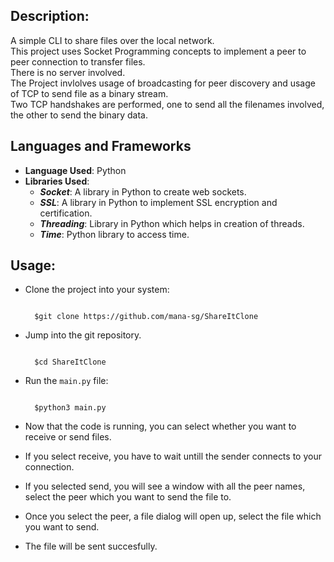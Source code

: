 ## Description:
A simple CLI to share files over the local network.<br />
This project uses Socket Programming concepts to implement a peer to peer connection to transfer files.<br />
There is no server involved.<br />
The Project invlolves usage of broadcasting for peer discovery and usage of TCP to send file as a binary stream. <br />
Two TCP handshakes are performed, one to send all the filenames involved, the other to send the binary data.

## Languages and Frameworks
  - **Language Used**: Python
  - **Libraries Used**:
    - **_Socket_**: A library in Python to create web sockets.
    - **_SSL_**: A library in Python to implement SSL encryption and certification.
    - **_Threading_**: Library in Python which helps in creation of threads.
    - **_Time_**: Python library to access time.

## Usage:
- Clone the project into your system:
  ```
  
    $git clone https://github.com/mana-sg/ShareItClone
  
  ```
  
- Jump into the git repository.
  ```

    $cd ShareItClone

  ```
  
- Run the ```main.py``` file:
  ```

    $python3 main.py
  
  ```

- Now that the code is running, you can select whether you want to receive or send files.
- If you select receive, you have to wait untill the sender connects to your connection.
- If you selected send, you will see a window with all the peer names, select the peer which you want to send the file to.
- Once you select the peer, a file dialog will open up, select the file which you want to send.
- The file will be sent succesfully.
